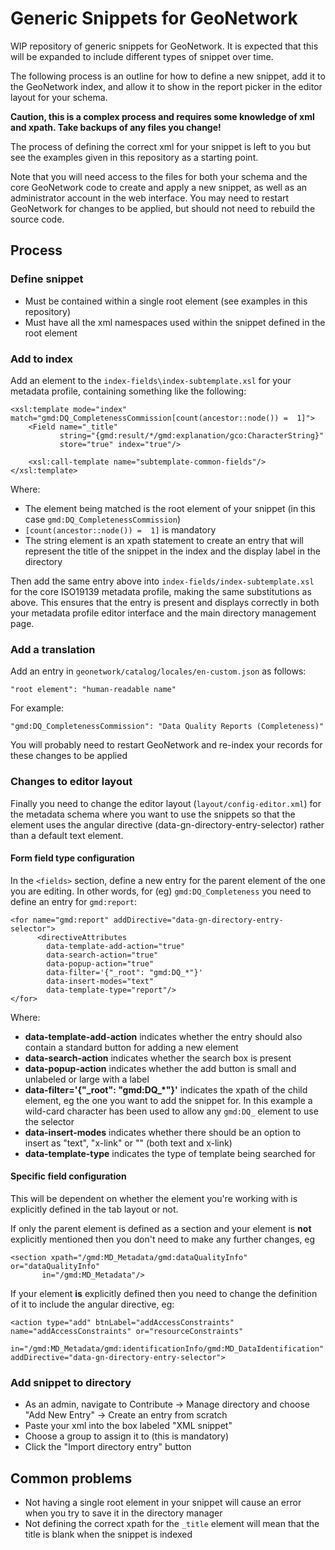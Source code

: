 # Generic Snippets for GeoNetwork

WIP repository of generic snippets for GeoNetwork. It is expected that this will be expanded to include different types of snippet over time.

The following process is an outline for how to define a new snippet, add it to the GeoNetwork index, and allow it to show in the report picker in the editor layout for your schema. 

**Caution, this is a complex process and requires some knowledge of xml and xpath. Take backups of any files you change!**

The process of defining the correct xml for your snippet is left to you but see the examples given in this repository as a starting point.

Note that you will need access to the files for both your schema and the core GeoNetwork code to create and apply a new snippet, as well as an administrator account in the web interface. You may need to restart GeoNetwork for changes to be applied, but should not need to rebuild the source code.

## Process

### Define snippet

* Must be contained within a single root element (see examples in this repository)
* Must have all the xml namespaces used within the snippet defined in the root element

### Add to index

Add an element to the `index-fields\index-subtemplate.xsl` for your metadata profile, containing something like the following:

	<xsl:template mode="index" match="gmd:DQ_CompletenessCommission[count(ancestor::node()) =  1]">
	    <Field name="_title"
	           string="{gmd:result/*/gmd:explanation/gco:CharacterString}"
	           store="true" index="true"/>

	    <xsl:call-template name="subtemplate-common-fields"/>
	</xsl:template>


Where:

* The element being matched is the root element of your snippet (in this case `gmd:DQ_CompletenessCommission`)
* `[count(ancestor::node()) =  1]` is mandatory
* The string element is an xpath statement to create an entry that will represent the title of the snippet in the index and the display label in the directory

Then add the same entry above into `index-fields/index-subtemplate.xsl` for the core ISO19139 metadata profile, making the same substitutions as above. This ensures that the entry is present and displays correctly in both your metadata profile editor interface and the main directory management page.


### Add a translation

Add an entry in `geonetwork/catalog/locales/en-custom.json` as follows:

	"root element": "human-readable name"

For example:

	"gmd:DQ_CompletenessCommission": "Data Quality Reports (Completeness)"

You will probably need to restart GeoNetwork and re-index your records for these changes to be applied

### Changes to editor layout

Finally you need to change the editor layout (`layout/config-editor.xml`) for the metadata schema where you want to use the snippets so that the element uses the angular directive (data-gn-directory-entry-selector) rather than a default text element.

#### Form field type configuration

In the `<fields>` section, define a new entry for the parent element of the one you are editing. In other words, for (eg) `gmd:DQ_Completeness` you need to define an entry for `gmd:report`:

	<for name="gmd:report" addDirective="data-gn-directory-entry-selector">
	      <directiveAttributes
	        data-template-add-action="true"
	        data-search-action="true"
	        data-popup-action="true"
	        data-filter='{"_root": "gmd:DQ_*"}'
	        data-insert-modes="text"
	        data-template-type="report"/>
	</for>

Where:

* **data-template-add-action** indicates whether the entry should also contain a standard button for adding a new element
* **data-search-action** indicates whether the search box is present
* **data-popup-action** indicates whether the add button is small and unlabeled or large with a label
* **data-filter='{"\_root": "gmd:DQ_*"}'** indicates the xpath of the child element, eg the one you want to add the snippet for. In this example a wild-card character has been used to allow any `gmd:DQ_` element to use the selector
* **data-insert-modes** indicates whether there should be an option to insert as "text", "x-link" or "" (both text and x-link)
* **data-template-type** indicates the type of template being searched for

#### Specific field configuration

This will be dependent on whether the element you're working with is explicitly defined in the tab layout or not.

If only the parent element is defined as a section and your element is **not** explicitly mentioned then you don't need to make any further changes, eg

	<section xpath="/gmd:MD_Metadata/gmd:dataQualityInfo" or="dataQualityInfo"
	       in="/gmd:MD_Metadata"/>

If your element **is** explicitly defined then you need to change the definition of it to include the angular directive, eg:

	<action type="add" btnLabel="addAccessConstraints" name="addAccessConstraints" or="resourceConstraints"
                  in="/gmd:MD_Metadata/gmd:identificationInfo/gmd:MD_DataIdentification" addDirective="data-gn-directory-entry-selector">

### Add snippet to directory

* As an admin, navigate to Contribute -> Manage directory and choose "Add New Entry" -> Create an entry from scratch
* Paste your xml into the box labeled "XML snippet"
* Choose a group to assign it to (this is mandatory)
* Click the "Import directory entry" button


## Common problems

* Not having a single root element in your snippet will cause an error when you try to save it in the directory manager
* Not defining the correct xpath for the `_title` element will mean that the title is blank when the snippet is indexed
